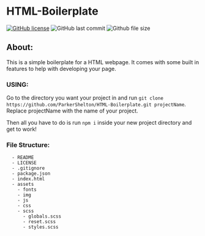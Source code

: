# HTML-Boilerplate

[![GitHub license](https://img.shields.io/github/license/ParkerShelton/HTML-Boilerplate.svg)](https://github.com/ParkerShelton/HTML-Boilerplate/blob/master/LICENSE)
![GitHub last commit](https://img.shields.io/github/last-commit/google/skia.svg)
![Github file size](https://img.shields.io/github/size/webcaetano/craft/build/phaser-craft.min.js.svg)



## About:
This is a simple boilerplate for a HTML webpage. It comes with some built in features to help with developing your page.

### USING: 
Go to the directory you want your project in and run ```git clone https://github.com/ParkerShelton/HTML-Boilerplate.git projectName```. Replace projectName with the name of your project.

Then all you have to do is run ```npm i``` inside your new project directory and get to work!

### File Structure:
```
  - README
  - LICENSE
  - .gitignore
  - package.json
  - index.html
  - assets
    - fonts
    - img
    - js
    - css
    - scss
      - globals.scss
      - reset.scss
      - styles.scss
```